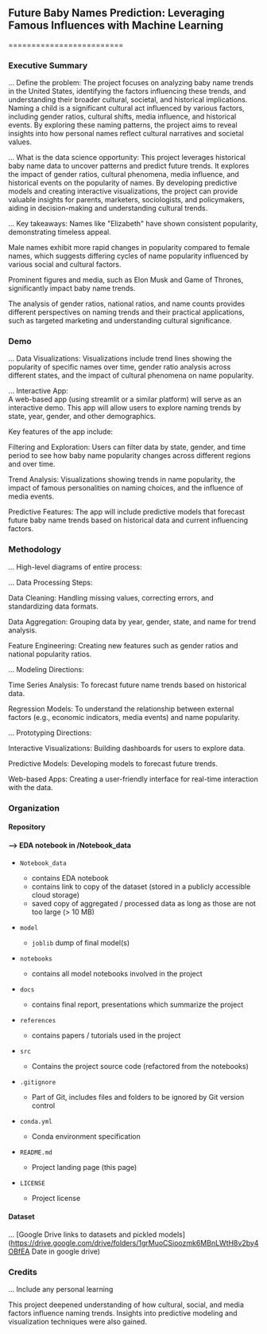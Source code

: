 ## Future Baby Names Prediction: Leveraging Famous Influences with Machine Learning
=========================

### Executive Summary

... Define the problem:
The project focuses on analyzing baby name trends in the United States, identifying the factors influencing these trends, and understanding their broader cultural, societal, and historical implications. Naming a child is a significant cultural act influenced by various factors, including gender ratios, cultural shifts, media influence, and historical events. By exploring these naming patterns, the project aims to reveal insights into how personal names reflect cultural narratives and societal values.

... What is the data science opportunity:
This project leverages historical baby name data to uncover patterns and predict future trends. It explores the impact of gender ratios, cultural phenomena, media influence, and historical events on the popularity of names. By developing predictive models and creating interactive visualizations, the project can provide valuable insights for parents, marketers, sociologists, and policymakers, aiding in decision-making and understanding cultural trends.

... Key takeaways:
Names like "Elizabeth" have shown consistent popularity, demonstrating timeless appeal.

Male names exhibit more rapid changes in popularity compared to female names, which suggests differing cycles of name popularity influenced by various social and cultural factors.

Prominent figures and media, such as Elon Musk and Game of Thrones, significantly impact baby name trends.

The analysis of gender ratios, national ratios, and name counts provides different perspectives on naming trends and their practical applications, such as targeted marketing and understanding cultural significance.

### Demo

... Data Visualizations:
Visualizations include trend lines showing the popularity of specific names over time, gender ratio analysis across different states, and the impact of cultural phenomena on name popularity.

... Interactive App:\
A web-based app (using streamlit or a similar platform) will serve as an interactive demo. This app will allow users to explore naming trends by state, year, gender, and other demographics. 

Key features of the app include:

Filtering and Exploration: Users can filter data by state, gender, and time period to see how baby name popularity changes across different regions and over time.

Trend Analysis: Visualizations showing trends in name popularity, the impact of famous personalities on naming choices, and the influence of media events.

Predictive Features: The app will include predictive models that forecast future baby name trends based on historical data and current influencing factors.


### Methodology
... High-level diagrams of entire process:

... Data Processing Steps:

Data Cleaning: Handling missing values, correcting errors, and standardizing data formats.

Data Aggregation: Grouping data by year, gender, state, and name for trend analysis.

Feature Engineering: Creating new features such as gender ratios and national popularity ratios.

... Modeling Directions:

Time Series Analysis: To forecast future name trends based on historical data.

Regression Models: To understand the relationship between external factors (e.g., economic indicators, media events) and name popularity.

... Prototyping Directions:

Interactive Visualizations: Building dashboards for users to explore data.

Predictive Models: Developing models to forecast future trends.

Web-based Apps: Creating a user-friendly interface for real-time interaction with the data.


### Organization

#### Repository 
#### --> EDA notebook in /Notebook_data

* `Notebook_data` 
    - contains EDA notebook
    - contains link to copy of the dataset (stored in a publicly accessible cloud storage)
    - saved copy of aggregated / processed data as long as those are not too large (> 10 MB)

* `model`
    - `joblib` dump of final model(s)

* `notebooks`
    - contains all model notebooks involved in the project

* `docs`
    - contains final report, presentations which summarize the project

* `references`
    - contains papers / tutorials used in the project

* `src`
    - Contains the project source code (refactored from the notebooks)

* `.gitignore`
    - Part of Git, includes files and folders to be ignored by Git version control

* `conda.yml`
    - Conda environment specification

* `README.md`
    - Project landing page (this page)

* `LICENSE`
    - Project license

#### Dataset

... [Google Drive links to datasets and pickled models](https://drive.google.com/drive/folders/1grMuoCSioozmk6MBnLWtH8v2by4OBfEA Date in google drive)

### Credits

... Include any personal learning

This project deepened understanding of how cultural, social, and media factors influence naming trends. Insights into predictive modeling and visualization techniques were also gained.
